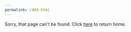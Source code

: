 ```yaml
---
permalink: /404.html
---
```

Sorry, that page can't be found. Click <a href="/index.html">here</a> to return home.
